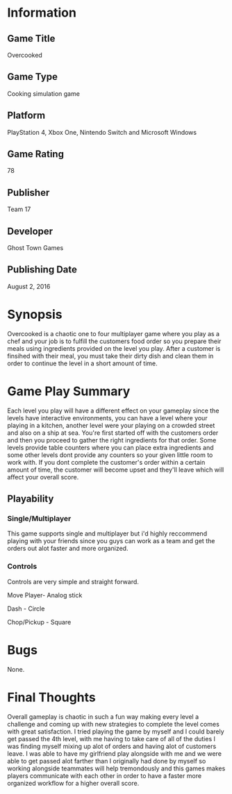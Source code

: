 # Information
## Game Title
Overcooked
## Game Type
Cooking simulation game
## Platform
PlayStation 4, Xbox One, Nintendo Switch and Microsoft Windows
## Game Rating
78 
## Publisher
Team 17
## Developer
Ghost Town Games
## Publishing Date
August 2, 2016
# Synopsis
Overcooked is a chaotic one to four multiplayer game where you play as a chef
and your job is to fulfill the customers food order so you prepare their meals 
using ingredients provided on the level you play. After a customer is finsihed 
with their meal, you must take their dirty dish and clean them in order to 
continue the level in a short amount of time.

# Game Play Summary
Each level you play will have a different effect on your gameplay since the levels
have interactive environments, you can have a level where your playing in a kitchen,
another level were your playing on a crowded street and also on a ship at sea. You're
first started off with the customers order and then you proceed to gather the right 
ingredients for that order. Some levels provide table counters where you can place
extra ingredients and some other levels dont provide any counters so your given little 
room to work with. If you dont complete the customer's order within a certain amount of 
time, the customer will become upset and they'll leave which will affect your overall
score.
## Playability
### Single/Multiplayer
This game supports single and multiplayer but i'd highly reccommend playing with 
your friends since you guys can work as a team and get the orders out alot faster and
more organized.
### Controls
Controls are very simple and straight forward.

Move Player- Analog stick

Dash - Circle

Chop/Pickup - Square
# Bugs
None.
# Final Thoughts
Overall gameplay is chaotic in such a fun way making every level a challenge and coming up
with new strategies to complete the level comes with great satisfaction. I tried playing the 
game by myself and I could barely get passed the 4th level, with me having to take care of all
of the duties I was finding myself mixing up alot of orders and having alot of customers leave. 
I was able to have my girlfriend play alongside with me and we were able to get passed alot farther
than I originally had done by myself so working alongside teammates will help tremondously and this 
games makes players communicate with each other in order to have a faster more organized workflow 
for a higher overall score. 
